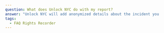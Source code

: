 ```yaml
---
question: What does Unlock NYC do with my report?
answer: "Unlock NYC will add anonymized details about the incident you share with us to our crowdsourced database of where voucher holders are experiencing unfair treatment, who’s doing it, and what tactics they’re using. We work with advocacy partners like the VALUE in Housing Campaign to shine a light on how voucher discrimination is impacting New Yorkers and what needs to change (for an example, check out one of our reports\_[here](/soi-report/))\n\nIf you want individual help with your specific situation, you can also request that we send a copy of your report to organizations who provide counseling on your rights and may be able to connect you to legal services if needed. We can currently connect you with the NYC Commission on Human Rights, the Fair Housing Justice Center, Fordham Right to Housing & Litigation Clinic, Mobilization for Justice, and Communities Resist, depending on what happened, where it happened, and what you hope to do about it.\n\nYou also don’t have to use Unlock NYC to report! If you prefer, you can report directly to agencies and organizations such as the\_[NYC Commission on Human Rights](https://www1.nyc.gov/site/cchr/law/source-of-income.page), the\_[HRA/DSS Source of Income Unit](https://www1.nyc.gov/site/hra/help/income-discrimination.page), the\_[Fair Housing Justice Center](https://www.fairhousingjustice.org/our-work/housing-discrimination-complaints/), the\_[New York State Division of Human Rights](https://dhr.ny.gov/complaint#file), the\_[New York State Attorney General's Office](https://ag.ny.gov/source-income-discrimination), or the\_[Fordham Right to Housing Clinic](https://www.fordham.edu/info/30835/right_to_housing_litigation), among others.\n"
tags:
  - FAQ Rights Recorder
---
```


